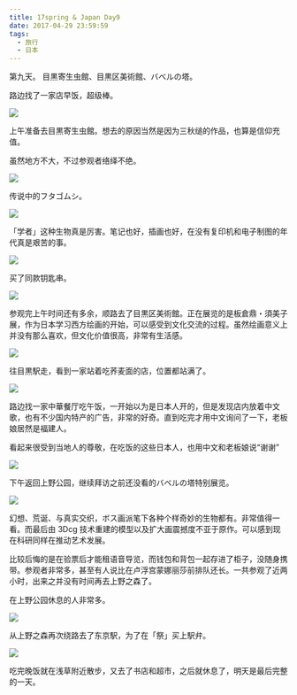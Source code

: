 ```yaml
---
title: 17spring & Japan Day9
date: 2017-04-29 23:59:59
tags:
  - 旅行
  - 日本
---
```


第九天。 目黒寄生虫館、目黒区美術館、バベルの塔。

路边找了一家店早饭，超级棒。

![](./0.jpg)

上午准备去目黒寄生虫館。想去的原因当然是因为三秋缒的作品，也算是信仰充值。

虽然地方不大，不过参观者络绎不绝。

![](./1.jpg)

传说中的フタゴムシ。

![](./2.jpg)

「学者」这种生物真是厉害。笔记也好，插画也好，在没有复印机和电子制图的年代真是艰苦的事。

![](./3.jpg)

买了同款钥匙串。

![](./4.jpg)

参观完上午时间还有多余，顺路去了目黒区美術館。正在展览的是板倉鼎・須美子展，作为日本学习西方绘画的开始，可以感受到文化交流的过程。虽然绘画意义上并没有那么喜欢，但文化价值很高，非常有生活感。

![](./5.jpg)

往目黒駅走，看到一家站着吃荞麦面的店，位置都站满了。

![](./6.jpg)

路边找一家中華餐厅吃午饭，一开始以为是日本人开的，但是发现店内放着中文歌，也有不少国内特产的广告，非常的好奇。直到吃完才用中文询问了一下，老板娘居然是福建人。

看起来很受到当地人的尊敬，在吃饭的这些日本人，也用中文和老板娘说“谢谢”

![](./7.jpg)

下午返回上野公园，继续拜访之前还没看的バベルの塔特别展览。

![](./8.jpg)

幻想、荒诞、与真实交织，ボス画派笔下各种个样奇妙的生物都有。非常值得一看。而最后由 3Dcg 技术重建的模型以及扩大画震撼度不亚于原作。可以感到现在科研同样在推动艺术发展。

比较后悔的是在验票后才能租语音导览，而钱包和背包一起存进了柜子，没随身携带。参观者非常多，甚至有人说比在卢浮宫蒙娜丽莎前排队还长。一共参观了近两小时，出来之并没有时间再去上野之森了。

在上野公园休息的人非常多。

![](./9.jpg)

从上野之森再次绕路去了东京駅，为了在「祭」买上駅弁。

![](./10.jpg)

吃完晚饭就在浅草附近散步，又去了书店和超市，之后就休息了，明天是最后完整的一天。
